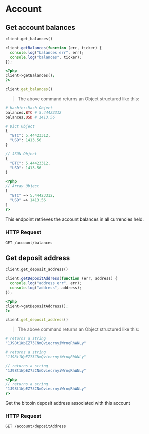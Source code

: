 # Account

## Get account balances

```python
client.get_balances()
```

```javascript
client.getBalances(function (err, ticker) {
  console.log("balances err", err);
  console.log("balances", ticker);
});
```

```php
<?php
client->getBalances();
?>
```

```ruby
client.get_balances()
```

> The above command returns an Object structured like this:

```ruby
# Hashie::Mash Object
balances.BTC # 5.44423312
balances.USD # 1413.56
```

```python
# Dict Object
{
  "BTC": 5.44423312,
  "USD": 1413.56
}
```

```javascript
// JSON Object
{
  "BTC": 5.44423312,
  "USD": 1413.56
}
```

```php
<?php
// Array Object
[
  "BTC" => 5.44423312,
  "USD" => 1413.56
]
?>
```

This endpoint retrieves the account balances in all currencies held.

### HTTP Request

`GET /account/balances`

## Get deposit address



```python
client.get_deposit_address()
```

```javascript
client.getDepositAddress(function (err, address) {
  console.log("address err", err);
  console.log("address", address);
});
```

```php
<?php
client->getDepositAddress();
?>
```

```ruby
client.get_deposit_address()
```

> The above command returns an Object structured like this:

```ruby
# returns a string
"1J98t1WpEZ73CNmQviecrnyiWrnqRhWNLy"
```

```python
# returns a string
"1J98t1WpEZ73CNmQviecrnyiWrnqRhWNLy"
```

```javascript
// returns a string
"1J98t1WpEZ73CNmQviecrnyiWrnqRhWNLy"
```

```php
<?php
// returns a string
"1J98t1WpEZ73CNmQviecrnyiWrnqRhWNLy"
?>
```

Get the bitcoin deposit address associated with this account 

### HTTP Request

`GET /account/depositAddress`


